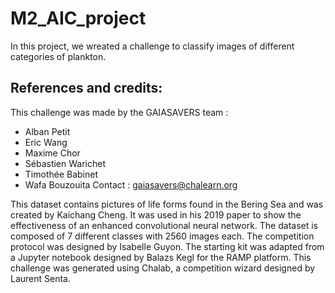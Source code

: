 # M2_AIC_project
In this project, we wreated a challenge to classify images of different categories of plankton. 

## References and credits:

This challenge was made by the GAIASAVERS team : 

* Alban Petit 
* Eric Wang
* Maxime Chor
* Sébastien Warichet
* Timothée Babinet
* Wafa Bouzouita
Contact : gaiasavers@chalearn.org

This dataset contains pictures of life forms found in the Bering Sea and was created by Kaichang Cheng. It was used in his 2019 paper to show the effectiveness of an enhanced convolutional neural network. The dataset is composed of 7 different classes with 2560 images each.
The competition protocol was designed by Isabelle Guyon.
The starting kit was adapted from a Jupyter notebook designed by Balazs Kegl for the RAMP platform.
This challenge was generated using Chalab, a competition wizard designed by Laurent Senta.
